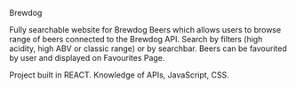 Brewdog

Fully searchable website for Brewdog Beers which allows users to browse range of beers connected to the Brewdog API. Search by filters (high acidity, high ABV or classic range) or by searchbar. Beers can be favourited by user and displayed on Favourites Page.

Project built in REACT. Knowledge of APIs, JavaScript, CSS.
